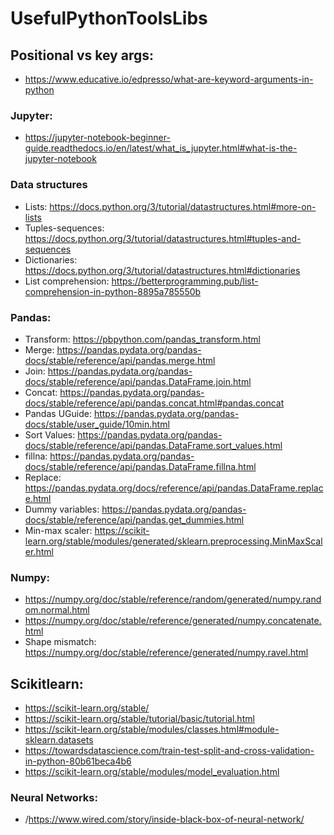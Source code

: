 # UsefulPythonToolsLibs

## Positional vs key args:
  * https://www.educative.io/edpresso/what-are-keyword-arguments-in-python

### Jupyter:
  * https://jupyter-notebook-beginner-guide.readthedocs.io/en/latest/what_is_jupyter.html#what-is-the-jupyter-notebook
  
### Data structures
  * Lists: https://docs.python.org/3/tutorial/datastructures.html#more-on-lists
  * Tuples-sequences: https://docs.python.org/3/tutorial/datastructures.html#tuples-and-sequences
  * Dictionaries: https://docs.python.org/3/tutorial/datastructures.html#dictionaries
  * List comprehension: https://betterprogramming.pub/list-comprehension-in-python-8895a785550b

### Pandas:
  * Transform: https://pbpython.com/pandas_transform.html
  * Merge: https://pandas.pydata.org/pandas-docs/stable/reference/api/pandas.merge.html
  * Join: https://pandas.pydata.org/pandas-docs/stable/reference/api/pandas.DataFrame.join.html
  * Concat:  https://pandas.pydata.org/pandas-docs/stable/reference/api/pandas.concat.html#pandas.concat
  * Pandas UGuide: https://pandas.pydata.org/pandas-docs/stable/user_guide/10min.html
  * Sort Values: https://pandas.pydata.org/pandas-docs/stable/reference/api/pandas.DataFrame.sort_values.html
  * fillna: https://pandas.pydata.org/pandas-docs/stable/reference/api/pandas.DataFrame.fillna.html
  * Replace: https://pandas.pydata.org/docs/reference/api/pandas.DataFrame.replace.html
  * Dummy variables: https://pandas.pydata.org/pandas-docs/stable/reference/api/pandas.get_dummies.html
  * Min-max scaler: https://scikit-learn.org/stable/modules/generated/sklearn.preprocessing.MinMaxScaler.html

### Numpy:
  * https://numpy.org/doc/stable/reference/random/generated/numpy.random.normal.html
  * https://numpy.org/doc/stable/reference/generated/numpy.concatenate.html
  * Shape mismatch: https://numpy.org/doc/stable/reference/generated/numpy.ravel.html

## Scikitlearn:
  * https://scikit-learn.org/stable/
  * https://scikit-learn.org/stable/tutorial/basic/tutorial.html
  * https://scikit-learn.org/stable/modules/classes.html#module-sklearn.datasets
  * https://towardsdatascience.com/train-test-split-and-cross-validation-in-python-80b61beca4b6
  * https://scikit-learn.org/stable/modules/model_evaluation.html


### Neural Networks:
  * /https://www.wired.com/story/inside-black-box-of-neural-network/
